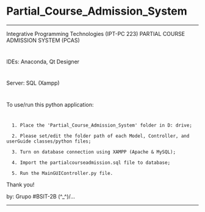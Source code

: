 # Partial_Course_Admission_System
 
*****************************************************************************************

Integrative Programming Technologies (IPT-PC 223)
PARTIAL COURSE ADMISSION SYSTEM (PCAS)
#
IDEs: Anaconda, Qt Designer
#
Server: SQL (Xampp)
#
To use/run this python application:
#
      1. Place the 'Partial_Course_Admission_System' folder in D: drive; 
      
      2. Please set/edit the folder path of each Model, Controller, and userGuide classes/python files; 
      
      3. Turn on database connection using XAMPP (Apache & MySQL); 
      
      4. Import the partialcourseadmission.sql file to database; 
      
      5. Run the MainGUIController.py file.
      

Thank you!

by: Grupo #BSIT-2B  \(^_^)/...

*****************************************************************************************















